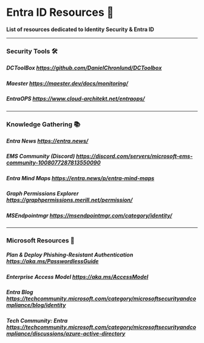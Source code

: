
# Entra ID Resources 🔐

**List of resources dedicated to Identity Security & Entra ID**

---

### Security Tools 🛠️

##### DCToolBox https://github.com/DanielChronlund/DCToolbox

##### Maester https://maester.dev/docs/monitoring/

##### EntraOPS https://www.cloud-architekt.net/entraops/

---

### Knowledge Gathering 📚

##### Entra News https://entra.news/

##### EMS Community (Discord) https://discord.com/servers/microsoft-ems-community-1008077287813550090

##### Entra Mind Maps https://entra.news/p/entra-mind-maps

##### Graph Permissions Explorer https://graphpermissions.merill.net/permission/

##### MSEndpointmgr https://msendpointmgr.com/category/identity/

---

### Microsoft Resources 🔑

##### Plan & Deploy Phishing-Resistant Authentication https://aka.ms/PasswordlessGuide

##### Enterprise Access Model https://aka.ms/AccessModel

##### Entra Blog https://techcommunity.microsoft.com/category/microsoftsecurityandcompliance/blog/identity

##### Tech Community: Entra https://techcommunity.microsoft.com/category/microsoftsecurityandcompliance/discussions/azure-active-directory
